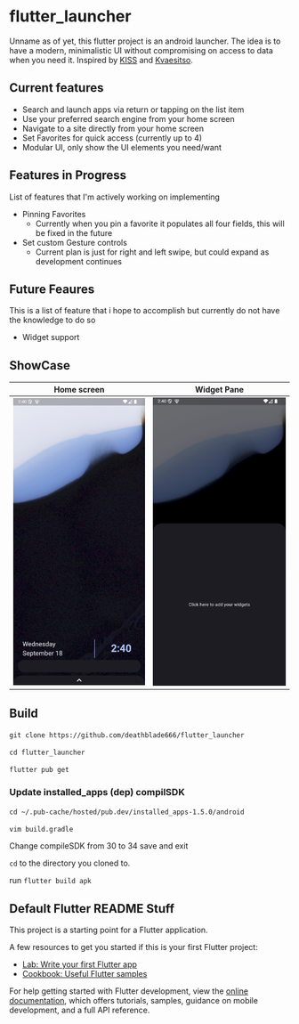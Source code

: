 # flutter_launcher

Unname as of yet, this flutter project is an android launcher. The idea is to have a modern, minimalistic UI without compromising on access to data when you need it. Inspired by [KISS](https://github.com/Neamar/KISS/) and [Kvaesitso](https://github.com/MM2-0/Kvaesitso).

## Current features
 - Search and launch apps via return or tapping on the list item
 - Use your preferred search engine from your home screen
 - Navigate to a site directly from your home screen
 - Set Favorites for quick access (currently up to 4)
 - Modular UI, only show the UI elements you need/want

## Features in Progress
List of features that I'm actively working on implementing
 - Pinning Favorites 
   - Currently when you pin a favorite it populates all four fields, this will be fixed in the future
 - Set custom Gesture controls
   - Current plan is just for right and left swipe, but could expand as development continues

## Future Feaures
This is a list of feature that i hope to accomplish but currently do not have the knowledge to do so

 - Widget support

## ShowCase

|Home screen | Widget Pane |
|--|--|
| ![alt](https://github.com/deathblade666/flutter_launcher/blob/ff093da368df531a681971d2554e0317e3613f6c/screenshots/Screenshot%20from%202024-09-18%2014-40-34.png)|![alt](https://github.com/deathblade666/flutter_launcher/blob/ff093da368df531a681971d2554e0317e3613f6c/screenshots/Screenshot%20from%202024-09-18%2014-40-51.png) |

## Build

``
git clone https://github.com/deathblade666/flutter_launcher
``

``
cd flutter_launcher
``

``
flutter pub get
``

### Update installed_apps (dep) compilSDK

``
cd ~/.pub-cache/hosted/pub.dev/installed_apps-1.5.0/android
``

``
vim build.gradle
``

Change compileSDK from 30 to 34
save and exit

``cd`` to the directory you cloned to.

run ``flutter build apk``

## Default Flutter README Stuff
This project is a starting point for a Flutter application.

A few resources to get you started if this is your first Flutter project:

- [Lab: Write your first Flutter app](https://docs.flutter.dev/get-started/codelab)
- [Cookbook: Useful Flutter samples](https://docs.flutter.dev/cookbook)

For help getting started with Flutter development, view the
[online documentation](https://docs.flutter.dev/), which offers tutorials,
samples, guidance on mobile development, and a full API reference.
